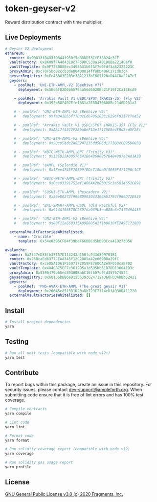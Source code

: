 # token-geyser-v2

Reward distribution contract with time multiplier.

## Live Deployments

```yaml
# Geyser V2 deployment
ethereum:
  router: 0x90013fB4D3f9844f930f5dB8DD53CfF38824e3CF
  vaultFactory: 0x8A09fFA4d4310c7F59DC538a1481D8Ba2214Cef0
  vaultTemplate: 0x9F723008Eec3493A31b6fAf7d9fdf3a82322223C
  proxyAdmin: 0xc70F5bc82ccb3de00400814ff8bD406C271db3c4
  geyserRegistry: 0xFc43803F203e3821213bE687120aD44C8a21A7e7
  geysers:
    - poolRef: 'UNI-ETH-AMPL-V2 (Beehive V7)'
      deployment: 0x5Ec6f02D0b657E4a56d6020Bc21F19f2Ca13EcA9

    - poolRef: 'Arrakis Vault V1 USDC/SPOT (RAKIS-35) (Fly V2)'
      deployment: 0x392b58F407Efe1681a2EBB470600Bc2146D231a2

    # - poolRef: "UNI-ETH-AMPL-V2 (Beehive V6)"
    #   deployment: 0xfa3A1B55f77D0cEd6706283c16296F8317c70e52

    # - poolRef: "Arrakis Vault V1 USDC/SPOT (RAKIS-35) (Fly V1)"
    #   deployment: 0xAA17f42C2F28ba8eF1De171C5E8e4EBd3cd5F2Ec

    # - poolRef: "UNI-ETH-AMPL-V2 (Beehive V5)"
    #   deployment: 0x5Bc95edc2a05247235dd5D6d1773B8cCB95D083B

    # - poolRef: "WBTC-WETH-AMPL-BPT (Trinity V3)"
    #   deployment: 0x13ED22A00576E41B64B686857B484987a3Ad1A3B

    # - poolRef: "aAMPL (Splendid V1)"
    #   deployment: 0x1Fee4745E70509fBDc718beDf5050F471298c1CE

    # - poolRef: "WBTC-WETH-AMPL-BPT (Trinity V2)"
    #   deployment: 0x0ec93391752ef1A06AA2b83D15c3a5814651C891

    # - poolRef: "SUSHI-ETH-AMPL (Pescadero V2)"
    #   deployment: 0x56eD0272f99eBD903043399A51794f966D72E526

    # - poolRef: "BAL-SMART-AMPL-USDC (Old Faithful V2)"
    #   deployment: 0x914A766578C2397da969b3ca088e3e757249A435

    # - poolRef: "UNI-ETH-AMPL-V2 (Beehive V4)"
    #   deployment: 0x88F12aE68315A89B885A2f1b0610fE2A9E1720B9

  externalVaultFactoriesWhitelisted:
    - name: 'Crucible'
      template: 0x54e0395CFB4f39beF66DBCd5bD93Cca4E9273D56

avalanche:
  owner: 0x2f47eD85fb37157D113243a150fc943d899701B1
  router: 0x25BcaEd6377CEAA345f12C2005a42e669B8a29fC
  vaultFactory: 0xceD5A1061F5507172059FE760CA2e9F050caBF02
  vaultTemplate: 0x404C875EF7e361295a1d595bb51D7DD1960A1D3c
  proxyAdmin: 0x5396479b65ed39360Ba6C16f6D7c9fd357674534
  geyserRegistry: 0x60156bB86e9125639c624712a360FD3AbBb52421
  geysers:
    - poolRef: 'PNG-AVAX-ETH-AMPL (The great geysir V1)'
      deployment: 0x26645e8513B1D20aDb729E7114eDfA930D411720
  externalVaultFactoriesWhitelisted: []
```

## Install

```bash
# Install project dependencies
yarn
```

## Testing

```bash
# Run all unit tests (compatible with node v12+)
yarn test
```

## Contribute

To report bugs within this package, create an issue in this repository.
For security issues, please contact dev-support@ampleforth.org.
When submitting code ensure that it is free of lint errors and has 100% test coverage.

```bash
# Compile contracts
yarn compile

# Lint code
yarn lint

# Format code
yarn format

# Run solidity coverage report (compatible with node v12)
yarn coverage

# Run solidity gas usage report
yarn profile
```

## License

[GNU General Public License v3.0 (c) 2020 Fragments, Inc.](./LICENSE)
